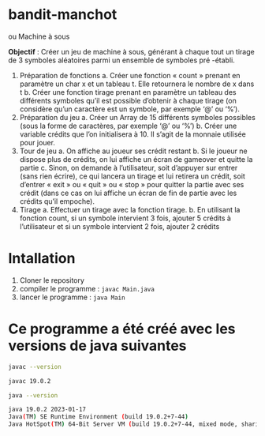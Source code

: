 # bandit-manchot

ou Machine à sous

**Objectif** : Créer un jeu de machine à sous, générant à chaque tout un tirage de 3 symboles
aléatoires parmi un ensemble de symboles pré -établi.

1. Préparation de fonctions
   a. Créer une fonction « count » prenant en paramètre un char x et un tableau t. Elle
   retournera le nombre de x dans t
   b. Créer une fonction tirage prenant en paramètre un tableau des différents symboles qu’il
   est possible d’obtenir à chaque tirage (on considère qu’un caractère est un symbole, par
   exemple ‘@’ ou ‘%’).
2. Préparation du jeu
   a. Créer un Array de 15 différents symboles possibles (sous la forme de caractères, par
   exemple ‘@’ ou ‘%’)
   b. Créer une variable crédits que l’on initialisera à 10. Il s’agit de la monnaie utilisée pour
   jouer.
3. Tour de jeu
   a. On affiche au joueur ses crédit restant
   b. Si le joueur ne dispose plus de crédits, on lui affiche un écran de gameover et quitte la
   partie
   c. Sinon, on demande à l’utilisateur, soit d’appuyer sur entrer (sans rien écrire), ce qui
   lancera un tirage et lui retirera un crédit, soit d’entrer « exit » ou « quit » ou « stop »
   pour quitter la partie avec ses crédit (dans ce cas on lui affiche un écran de fin de partie
   avec les crédits qu’il empoche).
4. Tirage
   a. Effectuer un tirage avec la fonction tirage.
   b. En utilisant la fonction count, si un symbole intervient 3 fois, ajouter 5 crédits à
   l’utilisateur et si un symbole intervient 2 fois, ajouter 2 crédits

# Intallation

1. Cloner le repository
2. compiler le programme : `javac Main.java`
3. lancer le programme : `java Main`

# Ce programme a été créé avec les versions de java suivantes

```sh
javac --version

javac 19.0.2
```

```sh
java --version

java 19.0.2 2023-01-17
Java(TM) SE Runtime Environment (build 19.0.2+7-44)
Java HotSpot(TM) 64-Bit Server VM (build 19.0.2+7-44, mixed mode, sharing)

```
